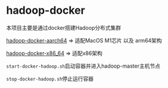 # hadoop-docker

本项目主要是通过docker搭建Hadoop分布式集群

[hadoop-docker-aarch64](https://github.com/Weihong-Liu/hadoop-docker/tree/main/hadoop-docker-aarch64) => 适配MacOS M1芯片 以及 arm64架构

[hadoop-docker-x86_64](https://github.com/Weihong-Liu/hadoop-docker/tree/main/hadoop-docker-x86_64) => 适配x86架构

`start-docker-hadoop.sh`启动容器并进入hadoop-master主机节点

`stop-docker-hadoop.sh`停止运行容器
